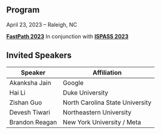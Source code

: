 ## Program
April 23, 2023 – Raleigh, NC 

**[FastPath 2023](https://fastpath2023.github.io/FastPath2023/)** In conjunction with **[ISPASS 2023](https://ispass.org/ispass2023/)**

##  Invited Speakers

| Speaker                                                                                          | Affiliation                                   |
| ----                                                                                             | ----                                          |
|Akanksha Jain                                                                                     | Google                                        | 
|Hai Li                                                                                            | Duke University                               | 
|Zishan Guo                                                                                        | North Carolina State University               | 
|Devesh Tiwari                                                                                     | Northeastern University                       |  
|Brandon Reagan                                                                                    | New York University / Meta                    |  
     
